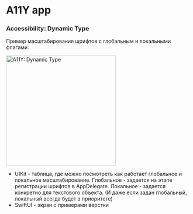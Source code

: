 # A11Y app

### Accessibility: Dynamic Type
Пример масштабирования шрифтов с глобальным и локальными флагами.

<img width="300" src="https://i.imgur.com/L1jos9t.png" alt="A11Y: Dynamic Type"/>

- UIKit - таблица, где можно посмотреть как работает глобальное и локальное масштабирование.
Глобальное - задается на этапе регистрации шрифтов в AppDelegate.
Локальное - задается конкретно для текстового объекта. (И даже если задан глобальный, локальный всегда будет в приоритете)
- SwiftUI - экран с примерами верстки
